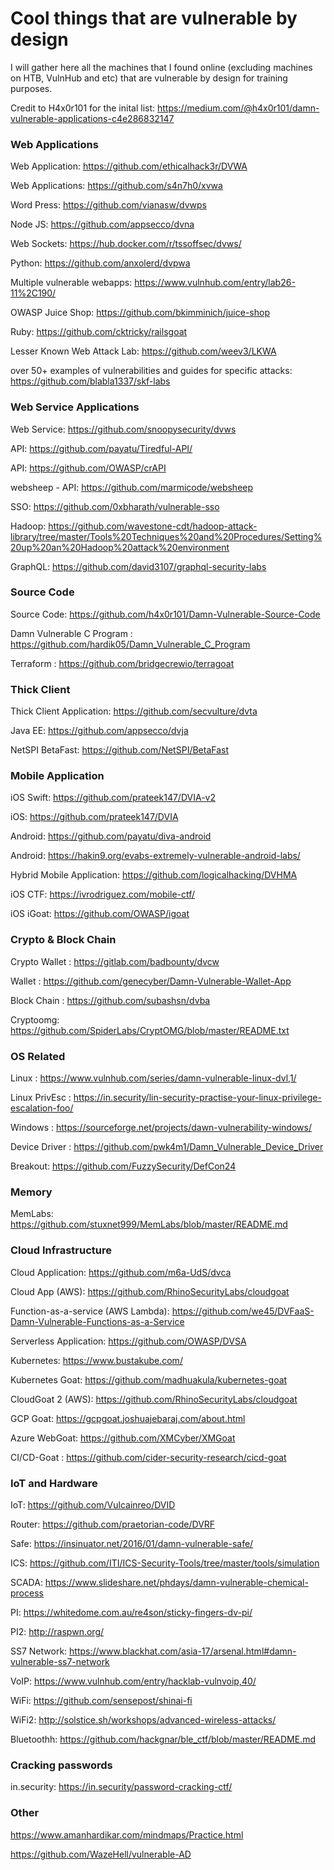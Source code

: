 # Cool things that are vulnerable by design
I will gather here all the machines that I found online (excluding machines on HTB, VulnHub and etc) that are vulnerable by design for training purposes.

Credit to H4x0r101 for the inital list: https://medium.com/@h4x0r101/damn-vulnerable-applications-c4e286832147




### Web Applications

Web Application: https://github.com/ethicalhack3r/DVWA

Web Applications: https://github.com/s4n7h0/xvwa 

Word Press: https://github.com/vianasw/dvwps 

Node JS: https://github.com/appsecco/dvna 

Web Sockets: https://hub.docker.com/r/tssoffsec/dvws/ 

Python: https://github.com/anxolerd/dvpwa 

Multiple vulnerable webapps: https://www.vulnhub.com/entry/lab26-11%2C190/

OWASP Juice Shop: https://github.com/bkimminich/juice-shop

Ruby: https://github.com/cktricky/railsgoat

Lesser Known Web Attack Lab: https://github.com/weev3/LKWA

over 50+ examples of vulnerabilities and guides for specific attacks: https://github.com/blabla1337/skf-labs




### Web Service Applications

Web Service: https://github.com/snoopysecurity/dvws 

API: https://github.com/payatu/Tiredful-API/

API: https://github.com/OWASP/crAPI

websheep - API: https://github.com/marmicode/websheep

SSO: https://github.com/0xbharath/vulnerable-sso

Hadoop: https://github.com/wavestone-cdt/hadoop-attack-library/tree/master/Tools%20Techniques%20and%20Procedures/Setting%20up%20an%20Hadoop%20attack%20environment

GraphQL: https://github.com/david3107/graphql-security-labs


### Source Code

Source Code: https://github.com/h4x0r101/Damn-Vulnerable-Source-Code 

Damn Vulnerable C Program : https://github.com/hardik05/Damn_Vulnerable_C_Program
 
Terraform : https://github.com/bridgecrewio/terragoat


### Thick Client

Thick Client Application: https://github.com/secvulture/dvta 

Java EE: https://github.com/appsecco/dvja 

NetSPI BetaFast: https://github.com/NetSPI/BetaFast
 


### Mobile Application

iOS Swift: https://github.com/prateek147/DVIA-v2 

iOS: https://github.com/prateek147/DVIA 

Android: https://github.com/payatu/diva-android 

Android: https://hakin9.org/evabs-extremely-vulnerable-android-labs/ 

Hybrid Mobile Application: https://github.com/logicalhacking/DVHMA 
 
iOS CTF: https://ivrodriguez.com/mobile-ctf/

iOS iGoat: https://github.com/OWASP/igoat


### Crypto & Block Chain

Crypto Wallet : https://gitlab.com/badbounty/dvcw 

Wallet : https://github.com/genecyber/Damn-Vulnerable-Wallet-App 

Block Chain : https://github.com/subashsn/dvba 

Cryptoomg: https://github.com/SpiderLabs/CryptOMG/blob/master/README.txt 
 


### OS Related

Linux : https://www.vulnhub.com/series/damn-vulnerable-linux-dvl,1/ 

Linux PrivEsc : https://in.security/lin-security-practise-your-linux-privilege-escalation-foo/

Windows : https://sourceforge.net/projects/dawn-vulnerability-windows/ 

Device Driver : https://github.com/pwk4m1/Damn_Vulnerable_Device_Driver 

Breakout: https://github.com/FuzzySecurity/DefCon24 
 


### Memory

MemLabs: https://github.com/stuxnet999/MemLabs/blob/master/README.md


### Cloud Infrastructure

Cloud Application: https://github.com/m6a-UdS/dvca 

Cloud App (AWS): https://github.com/RhinoSecurityLabs/cloudgoat 

Function-as-a-service (AWS Lambda): https://github.com/we45/DVFaaS-Damn-Vulnerable-Functions-as-a-Service 

Serverless Application: https://github.com/OWASP/DVSA 

Kubernetes: https://www.bustakube.com/  

Kubernetes Goat: https://github.com/madhuakula/kubernetes-goat

CloudGoat 2 (AWS): https://github.com/RhinoSecurityLabs/cloudgoat
 
GCP Goat: https://gcpgoat.joshuajebaraj.com/about.html

Azure WebGoat: https://github.com/XMCyber/XMGoat

CI/CD-Goat : https://github.com/cider-security-research/cicd-goat

### IoT and Hardware

IoT: https://github.com/Vulcainreo/DVID 

Router: https://github.com/praetorian-code/DVRF 

Safe: https://insinuator.net/2016/01/damn-vulnerable-safe/ 


ICS: https://github.com/ITI/ICS-Security-Tools/tree/master/tools/simulation 

SCADA: https://www.slideshare.net/phdays/damn-vulnerable-chemical-process 

PI: https://whitedome.com.au/re4son/sticky-fingers-dv-pi/ 

PI2: http://raspwn.org/ 

SS7 Network: https://www.blackhat.com/asia-17/arsenal.html#damn-vulnerable-ss7-network 

VoIP: https://www.vulnhub.com/entry/hacklab-vulnvoip,40/ 

WiFi: https://github.com/sensepost/shinai-fi 

WiFi2: http://solstice.sh/workshops/advanced-wireless-attacks/

Bluetoothh: https://github.com/hackgnar/ble_ctf/blob/master/README.md


### Cracking passwords

in.security: https://in.security/password-cracking-ctf/




### Other

https://www.amanhardikar.com/mindmaps/Practice.html 

https://github.com/WazeHell/vulnerable-AD

